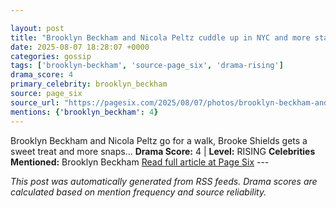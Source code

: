 ```yaml
---

layout: post
title: "Brooklyn Beckham and Nicola Peltz cuddle up in NYC and more star snaps"
date: 2025-08-07 18:28:07 +0000
categories: gossip
tags: ['brooklyn-beckham', 'source-page_six', 'drama-rising']
drama_score: 4
primary_celebrity: brooklyn_beckham
source: page_six
source_url: "https://pagesix.com/2025/08/07/photos/brooklyn-beckham-and-nicola-peltz-cuddle-up-in-nyc-and-more-star-snaps/"
mentions: {'brooklyn_beckham': 4}
---
```


Brooklyn Beckham and Nicola Peltz go for a walk, Brooke Shields gets a sweet treat and more snaps... **Drama Score:** 4 | **Level:** RISING **Celebrities Mentioned:** Brooklyn Beckham [Read full article at Page Six](https://pagesix.com/2025/08/07/photos/brooklyn-beckham-and-nicola-peltz-cuddle-up-in-nyc-and-more-star-snaps/) --- 

*This post was automatically generated from RSS feeds. Drama scores are calculated based on mention frequency and source reliability.*